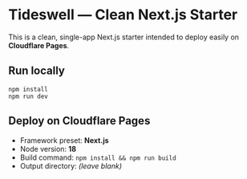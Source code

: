# Tideswell — Clean Next.js Starter

This is a clean, single-app Next.js starter intended to deploy easily on **Cloudflare Pages**.

## Run locally
```
npm install
npm run dev
```

## Deploy on Cloudflare Pages
- Framework preset: **Next.js**
- Node version: **18**
- Build command: `npm install && npm run build`
- Output directory: *(leave blank)*
